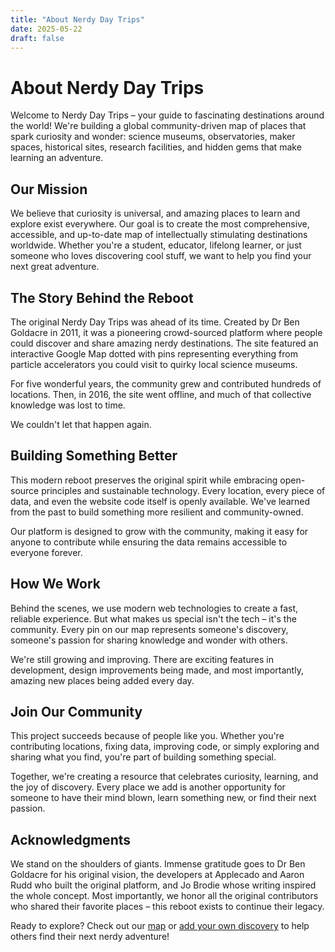 ```yaml
---
title: "About Nerdy Day Trips"
date: 2025-05-22
draft: false
---
```


# About Nerdy Day Trips

Welcome to Nerdy Day Trips – your guide to fascinating destinations around the world! We're building a global community-driven map of places that spark curiosity and wonder: science museums, observatories, maker spaces, historical sites, research facilities, and hidden gems that make learning an adventure.

## Our Mission

We believe that curiosity is universal, and amazing places to learn and explore exist everywhere. Our goal is to create the most comprehensive, accessible, and up-to-date map of intellectually stimulating destinations worldwide. Whether you're a student, educator, lifelong learner, or just someone who loves discovering cool stuff, we want to help you find your next great adventure.

## The Story Behind the Reboot

The original Nerdy Day Trips was ahead of its time. Created by Dr Ben Goldacre in 2011, it was a pioneering crowd-sourced platform where people could discover and share amazing nerdy destinations. The site featured an interactive Google Map dotted with pins representing everything from particle accelerators you could visit to quirky local science museums.

For five wonderful years, the community grew and contributed hundreds of locations. Then, in 2016, the site went offline, and much of that collective knowledge was lost to time.

We couldn't let that happen again.

## Building Something Better

This modern reboot preserves the original spirit while embracing open-source principles and sustainable technology. Every location, every piece of data, and even the website code itself is openly available. We've learned from the past to build something more resilient and community-owned.

Our platform is designed to grow with the community, making it easy for anyone to contribute while ensuring the data remains accessible to everyone forever.

## How We Work

Behind the scenes, we use modern web technologies to create a fast, reliable experience. But what makes us special isn't the tech – it's the community. Every pin on our map represents someone's discovery, someone's passion for sharing knowledge and wonder with others.

We're still growing and improving. There are exciting features in development, design improvements being made, and most importantly, amazing new places being added every day.

## Join Our Community

This project succeeds because of people like you. Whether you're contributing locations, fixing data, improving code, or simply exploring and sharing what you find, you're part of building something special.

Together, we're creating a resource that celebrates curiosity, learning, and the joy of discovery. Every place we add is another opportunity for someone to have their mind blown, learn something new, or find their next passion.

## Acknowledgments

We stand on the shoulders of giants. Immense gratitude goes to Dr Ben Goldacre for his original vision, the developers at Applecado and Aaron Rudd who built the original platform, and Jo Brodie whose writing inspired the whole concept. Most importantly, we honor all the original contributors who shared their favorite places – this reboot exists to continue their legacy.

Ready to explore? Check out our [map](/) or [add your own discovery](/contact) to help others find their next nerdy adventure!